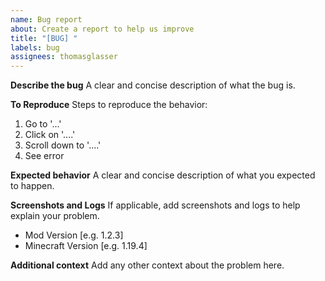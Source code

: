 ```yaml
---
name: Bug report
about: Create a report to help us improve
title: "[BUG] "
labels: bug
assignees: thomasglasser
---
```


**Describe the bug**
A clear and concise description of what the bug is.

**To Reproduce**
Steps to reproduce the behavior:
1. Go to '...'
2. Click on '....'
3. Scroll down to '....'
4. See error

**Expected behavior**
A clear and concise description of what you expected to happen.

**Screenshots and Logs**
If applicable, add screenshots and logs to help explain your problem.

- Mod Version [e.g. 1.2.3]
- Minecraft Version [e.g. 1.19.4]

**Additional context**
Add any other context about the problem here.
